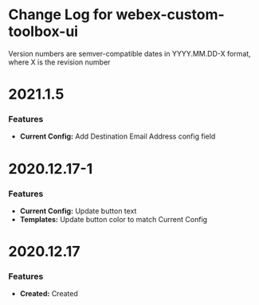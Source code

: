 # Change Log for webex-custom-toolbox-ui 

Version numbers are semver-compatible dates in YYYY.MM.DD-X format,
where X is the revision number


# 2021.1.5

### Features
* **Current Config:** Add Destination Email Address config field


# 2020.12.17-1

### Features
* **Current Config:** Update button text
* **Templates:** Update button color to match Current Config


# 2020.12.17

### Features
* **Created:** Created